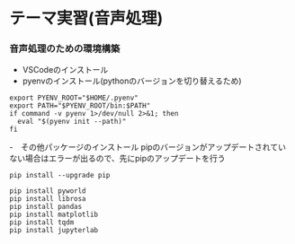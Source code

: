 
# テーマ実習(音声処理)
### 音声処理のための環境構築
- VSCodeのインストール
- pyenvのインストール(pythonのバージョンを切り替えるため)
```
export PYENV_ROOT="$HOME/.pyenv"
export PATH="$PYENV_ROOT/bin:$PATH"
if command -v pyenv 1>/dev/null 2>&1; then
  eval "$(pyenv init --path)"
fi
```
-　その他パッケージのインストール  pipのバージョンがアップデートされていない場合はエラーが出るので、先にpipのアップデートを行う
```
pip install --upgrade pip
```
```
pip install pyworld
pip install librosa
pip install pandas
pip install matplotlib
pip install tqdm
pip install jupyterlab
```
